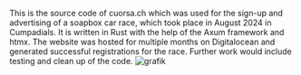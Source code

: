 This is the source code of cuorsa.ch which was used for the sign-up and advertising of a soapbox car race, which took place in August 2024 in Cumpadials. It is written in Rust with the help of the Axum framework and htmx. The website was hosted for multiple months on Digitalocean and generated successful registrations for the race. Further work would include testing and clean up of the code.
![grafik](https://github.com/user-attachments/assets/2be6c99c-5158-4257-95de-833cc45f6cfc)
